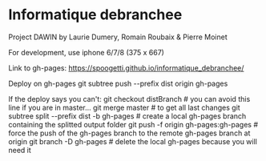 # Informatique debranchee

Project DAWIN by Laurie Dumery, Romain Roubaix & Pierre Moinet

For development, use iphone 6/7/8 (375 x 667)

Link to gh-pages: https://spoogetti.github.io/informatique_debranchee/

Deploy on gh-pages
git subtree push --prefix dist origin gh-pages

If the deploy says you can't:
git checkout distBranch # you can avoid this line if you are in master...
git merge master # to get all last changes
git subtree split --prefix dist -b gh-pages # create a local gh-pages branch containing the splitted output folder
git push -f origin gh-pages:gh-pages # force the push of the gh-pages branch to the remote gh-pages branch at origin
git branch -D gh-pages # delete the local gh-pages because you will need it
